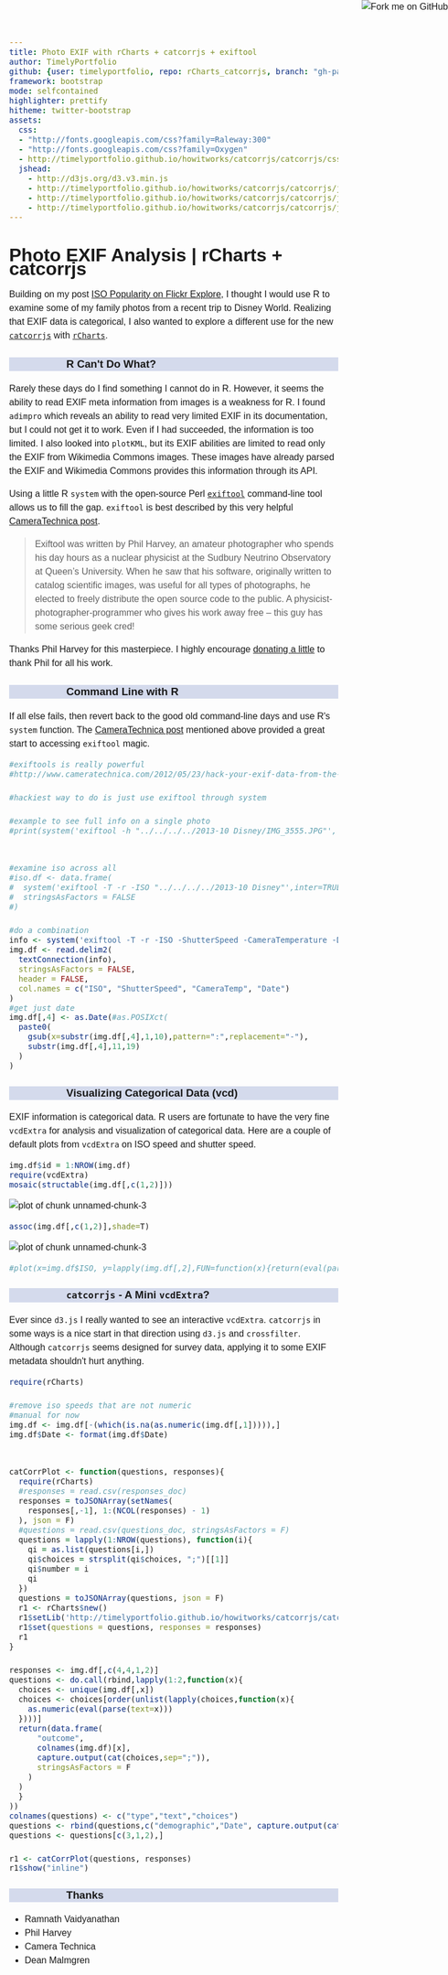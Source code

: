 ```yaml
---
title: Photo EXIF with rCharts + catcorrjs + exiftool
author: TimelyPortfolio
github: {user: timelyportfolio, repo: rCharts_catcorrjs, branch: "gh-pages"}
framework: bootstrap
mode: selfcontained
highlighter: prettify
hitheme: twitter-bootstrap
assets:
  css:
  - "http://fonts.googleapis.com/css?family=Raleway:300"
  - "http://fonts.googleapis.com/css?family=Oxygen"
  - http://timelyportfolio.github.io/howitworks/catcorrjs/catcorrjs/css/catcorr.css
  jshead: 
    - http://d3js.org/d3.v3.min.js
    - http://timelyportfolio.github.io/howitworks/catcorrjs/catcorrjs/js/crossfilter.min.js
    - http://timelyportfolio.github.io/howitworks/catcorrjs/catcorrjs/js/catcorr.min.js
    - http://timelyportfolio.github.io/howitworks/catcorrjs/catcorrjs/js/d3.tip.min.js
---
```

  
<style>
.container{width:900px;}

body{
  font-family: 'Oxygen', sans-serif;
  font-size: 16px;
  line-height: 24px;
}

h1,h2,h3,h4 {
font-family: 'Raleway', sans-serif;
}

.container { width: 1200px; }

h3 {
background-color: #D4DAEC;
  text-indent: 100px; 
}

h4 {
text-indent: 100px;
}
</style>
  
<a href="https://github.com/timelyportfolio/rCharts_catcorrjs"><img style="position: absolute; top: 0; right: 0; border: 0;" src="https://s3.amazonaws.com/github/ribbons/forkme_right_darkblue_121621.png" alt="Fork me on GitHub"></a>




# Photo EXIF Analysis | rCharts + catcorrjs

Building on my post [ISO Popularity on Flickr Explore](http://timelyportfolio.blogspot.com/2013/10/iso-popularity-on-flickr-explore.html), I thought I would use R to examine some of my family photos from a recent trip to Disney World.  Realizing that EXIF data is categorical, I also wanted to explore a different use for the new [`catcorrjs`](http://deanmalmgren.github.io/catcorrjs/) with [`rCharts`](http://rcharts.io/howitworks/catcorrjs).

### R Can't Do What?

Rarely these days do I find something I cannot do in R.  However, it seems the ability to read EXIF meta information from images is a weakness for R.  I found `adimpro` which reveals an ability to read very limited EXIF in its documentation, but I could not get it to work.  Even if I had succeeded, the information is too limited.  I also looked into `plotKML`, but its EXIF abilities are limited to read only the EXIF from Wikimedia Commons images.  These images have already parsed the EXIF and Wikimedia Commons provides this information through its API.

Using a little R `system` with the open-source Perl [`exiftool`](http://www.sno.phy.queensu.ca/~phil/exiftool/) command-line tool allows us to fill the gap.  `exiftool` is best described by this very helpful [CameraTechnica post](http://www.cameratechnica.com/2012/05/23/hack-your-exif-data-from-the-command-line-five-fun-uses-for-exiftool/).

<blockquote>
Exiftool was written by Phil Harvey, an amateur photographer who spends his day hours as a nuclear physicist at the Sudbury Neutrino Observatory at Queen’s University. When he saw that his software, originally written to catalog scientific images, was useful for all types of photographs, he elected to freely distribute the open source code to the public. A physicist-photographer-programmer who gives his work away free – this guy has some serious geek cred!
</blockquote>

Thanks Phil Harvey for this masterpiece.  I highly encourage [donating a little](http://www.sno.phy.queensu.ca/~phil/exiftool/#donate) to thank Phil for all his work.

### Command Line with R
If all else fails, then revert back to the good old command-line days and use R's `system` function.  The [CameraTechnica post](http://www.cameratechnica.com/2012/05/23/hack-your-exif-data-from-the-command-line-five-fun-uses-for-exiftool/) mentioned above provided a great start to accessing `exiftool` magic.


```r
#exiftools is really powerful
#http://www.cameratechnica.com/2012/05/23/hack-your-exif-data-from-the-command-line-five-fun-uses-for-exiftool/

#hackiest way to do is just use exiftool through system

#example to see full info on a single photo
#print(system('exiftool -h "../../../../2013-10 Disney/IMG_3555.JPG"', inter=TRUE))


#examine iso across all
#iso.df <- data.frame(
#  system('exiftool -T -r -ISO "../../../../2013-10 Disney"',inter=TRUE),
#  stringsAsFactors = FALSE
#)

#do a combination
info <- system('exiftool -T -r -ISO -ShutterSpeed -CameraTemperature -DateTimeOriginal "../../../../2013-10 Disney"',inter=TRUE)
img.df <- read.delim2(
  textConnection(info),
  stringsAsFactors = FALSE,
  header = FALSE,
  col.names = c("ISO", "ShutterSpeed", "CameraTemp", "Date")
)
#get just date
img.df[,4] <- as.Date(#as.POSIXct(
  paste0(
    gsub(x=substr(img.df[,4],1,10),pattern=":",replacement="-"),
    substr(img.df[,4],11,19)
  )
)
```


### Visualizing Categorical Data (vcd)

EXIF information is categorical data.  R users are fortunate to have the very fine `vcdExtra` for analysis and visualization of categorical data.  Here are a couple of default plots from `vcdExtra` on ISO speed and shutter speed.


```r
img.df$id = 1:NROW(img.df)
require(vcdExtra)
mosaic(structable(img.df[,c(1,2)]))
```

![plot of chunk unnamed-chunk-3](assets/fig/unnamed-chunk-31.png) 

```r
assoc(img.df[,c(1,2)],shade=T)
```

![plot of chunk unnamed-chunk-3](assets/fig/unnamed-chunk-32.png) 

```r
#plot(x=img.df$ISO, y=lapply(img.df[,2],FUN=function(x){return(eval(parse(text=x)))}))
```


### `catcorrjs` - A Mini `vcdExtra`?

Ever since `d3.js` I really wanted to see an interactive `vcdExtra`.  `catcorrjs` in some ways is a nice start in that direction using `d3.js` and `crossfilter`.  Although `catcorrjs` seems designed for survey data, applying it to some EXIF metadata shouldn't hurt anything.


```r
require(rCharts)

#remove iso speeds that are not numeric
#manual for now
img.df <- img.df[-(which(is.na(as.numeric(img.df[,1])))),]
img.df$Date <- format(img.df$Date)


catCorrPlot <- function(questions, responses){
  require(rCharts)
  #responses = read.csv(responses_doc)
  responses = toJSONArray(setNames(
    responses[,-1], 1:(NCOL(responses) - 1)
  ), json = F)
  #questions = read.csv(questions_doc, stringsAsFactors = F)
  questions = lapply(1:NROW(questions), function(i){
    qi = as.list(questions[i,])
    qi$choices = strsplit(qi$choices, ";")[[1]]
    qi$number = i
    qi
  })
  questions = toJSONArray(questions, json = F)
  r1 <- rCharts$new()
  r1$setLib('http://timelyportfolio.github.io/howitworks/catcorrjs/catcorrjs')
  r1$set(questions = questions, responses = responses)
  r1
}

responses <- img.df[,c(4,4,1,2)]
questions <- do.call(rbind,lapply(1:2,function(x){
  choices <- unique(img.df[,x])
  choices <- choices[order(unlist(lapply(choices,function(x){
    as.numeric(eval(parse(text=x)))
  })))]
  return(data.frame(
      "outcome",
      colnames(img.df)[x],
      capture.output(cat(choices,sep=";")),
      stringsAsFactors = F
    )
  )
  }
))
colnames(questions) <- c("type","text","choices")
questions <- rbind(questions,c("demographic","Date", capture.output(cat(unique(img.df[,4]),sep=";"))))
questions <- questions[c(3,1,2),]   

r1 <- catCorrPlot(questions, responses)
r1$show("inline")
```


<div id = 'chart1ce01ece60c9' class = 'rChart catcorrjs'></div>
<script type='text/javascript'>
var ccchart1ce01ece60c9 = catcorr("#chart1ce01ece60c9", {
 "dom": "chart1ce01ece60c9",
"width":    800,
"height":    400,
"questions": [
 {
 "type": "demographic",
"text": "Date",
"choices": [ "2013-10-27", "2013-10-28", "2013-10-29" ],
"number": 1 
},
{
 "type": "outcome",
"text": "ISO",
"choices": [ "80", "100", "119", "125", "160", "200", "250", "320", "400", "500", "640", "800", "1000", "1250", "1600", "3200", "6400" ],
"number": 2 
},
{
 "type": "outcome",
"text": "ShutterSpeed",
"choices": [ "1/2000", "1/1600", "1/1250", "1/1000", "1/800", "1/640", "1/500", "1/400", "1/320", "1/250", "1/200", "1/160", "1/125", "1/100", "1/80", "1/60", "1/50", "1/40", "1/30", "1/25", "1/20", "1/15", "1/13", "1/10", "1/8", "1/5", "1/4", "0.5", "0.6", "0.8", "1" ],
"number": 3 
} 
],
"responses": [
 {
 "1": "2013-10-27",
"2": "640",
"3": "1/60" 
},
{
 "1": "2013-10-27",
"2": "250",
"3": "1/60" 
},
{
 "1": "2013-10-27",
"2": "160",
"3": "1/60" 
},
{
 "1": "2013-10-27",
"2": "160",
"3": "1/125" 
},
{
 "1": "2013-10-27",
"2": "250",
"3": "1/60" 
},
{
 "1": "2013-10-27",
"2": "250",
"3": "1/60" 
},
{
 "1": "2013-10-27",
"2": "200",
"3": "1/60" 
},
{
 "1": "2013-10-27",
"2": "125",
"3": "1/1000" 
},
{
 "1": "2013-10-27",
"2": "160",
"3": "1/1000" 
},
{
 "1": "2013-10-27",
"2": "125",
"3": "1/1250" 
},
{
 "1": "2013-10-27",
"2": "160",
"3": "1/800" 
},
{
 "1": "2013-10-27",
"2": "6400",
"3": "1/2000" 
},
{
 "1": "2013-10-27",
"2": "6400",
"3": "1/2000" 
},
{
 "1": "2013-10-27",
"2": "6400",
"3": "1/2000" 
},
{
 "1": "2013-10-27",
"2": "6400",
"3": "1/2000" 
},
{
 "1": "2013-10-27",
"2": "6400",
"3": "1/2000" 
},
{
 "1": "2013-10-27",
"2": "6400",
"3": "1/2000" 
},
{
 "1": "2013-10-27",
"2": "6400",
"3": "1/1250" 
},
{
 "1": "2013-10-27",
"2": "6400",
"3": "1/1250" 
},
{
 "1": "2013-10-27",
"2": "6400",
"3": "1/250" 
},
{
 "1": "2013-10-27",
"2": "320",
"3": "1/125" 
},
{
 "1": "2013-10-27",
"2": "160",
"3": "1/160" 
},
{
 "1": "2013-10-27",
"2": "200",
"3": "1/100" 
},
{
 "1": "2013-10-27",
"2": "160",
"3": "1/125" 
},
{
 "1": "2013-10-27",
"2": "160",
"3": "1/100" 
},
{
 "1": "2013-10-27",
"2": "640",
"3": "1/60" 
},
{
 "1": "2013-10-27",
"2": "800",
"3": "1/50" 
},
{
 "1": "2013-10-27",
"2": "800",
"3": "1/50" 
},
{
 "1": "2013-10-27",
"2": "800",
"3": "1/50" 
},
{
 "1": "2013-10-27",
"2": "800",
"3": "1/60" 
},
{
 "1": "2013-10-27",
"2": "800",
"3": "1/40" 
},
{
 "1": "2013-10-27",
"2": "800",
"3": "1/60" 
},
{
 "1": "2013-10-27",
"2": "500",
"3": "1/50" 
},
{
 "1": "2013-10-27",
"2": "800",
"3": "1/60" 
},
{
 "1": "2013-10-27",
"2": "800",
"3": "1/60" 
},
{
 "1": "2013-10-27",
"2": "400",
"3": "1/60" 
},
{
 "1": "2013-10-27",
"2": "400",
"3": "1/60" 
},
{
 "1": "2013-10-27",
"2": "320",
"3": "1/60" 
},
{
 "1": "2013-10-27",
"2": "160",
"3": "1/640" 
},
{
 "1": "2013-10-27",
"2": "125",
"3": "1/1000" 
},
{
 "1": "2013-10-27",
"2": "125",
"3": "1/1000" 
},
{
 "1": "2013-10-27",
"2": "640",
"3": "1/60" 
},
{
 "1": "2013-10-27",
"2": "400",
"3": "1/8" 
},
{
 "1": "2013-10-27",
"2": "640",
"3": "1/60" 
},
{
 "1": "2013-10-27",
"2": "200",
"3": "1/60" 
},
{
 "1": "2013-10-27",
"2": "400",
"3": "1/60" 
},
{
 "1": "2013-10-27",
"2": "640",
"3": "1/60" 
},
{
 "1": "2013-10-27",
"2": "640",
"3": "1/60" 
},
{
 "1": "2013-10-27",
"2": "500",
"3": "1/60" 
},
{
 "1": "2013-10-27",
"2": "640",
"3": "1/60" 
},
{
 "1": "2013-10-27",
"2": "1000",
"3": "1/20" 
},
{
 "1": "2013-10-27",
"2": "1000",
"3": "1/20" 
},
{
 "1": "2013-10-27",
"2": "1250",
"3": "1/20" 
},
{
 "1": "2013-10-27",
"2": "1250",
"3": "1/20" 
},
{
 "1": "2013-10-27",
"2": "1250",
"3": "1/20" 
},
{
 "1": "2013-10-27",
"2": "1250",
"3": "1/20" 
},
{
 "1": "2013-10-27",
"2": "1250",
"3": "1/20" 
},
{
 "1": "2013-10-27",
"2": "800",
"3": "1/125" 
},
{
 "1": "2013-10-27",
"2": "800",
"3": "1/125" 
},
{
 "1": "2013-10-27",
"2": "800",
"3": "1/80" 
},
{
 "1": "2013-10-27",
"2": "800",
"3": "1/80" 
},
{
 "1": "2013-10-27",
"2": "800",
"3": "1/160" 
},
{
 "1": "2013-10-27",
"2": "800",
"3": "1/160" 
},
{
 "1": "2013-10-27",
"2": "800",
"3": "1/100" 
},
{
 "1": "2013-10-27",
"2": "800",
"3": "1/100" 
},
{
 "1": "2013-10-27",
"2": "800",
"3": "1/160" 
},
{
 "1": "2013-10-27",
"2": "800",
"3": "1/125" 
},
{
 "1": "2013-10-27",
"2": "800",
"3": "1/125" 
},
{
 "1": "2013-10-27",
"2": "800",
"3": "1/160" 
},
{
 "1": "2013-10-27",
"2": "800",
"3": "1/80" 
},
{
 "1": "2013-10-27",
"2": "800",
"3": "1/80" 
},
{
 "1": "2013-10-27",
"2": "800",
"3": "1/100" 
},
{
 "1": "2013-10-27",
"2": "800",
"3": "1/100" 
},
{
 "1": "2013-10-27",
"2": "125",
"3": "1/100" 
},
{
 "1": "2013-10-27",
"2": "125",
"3": "1/100" 
},
{
 "1": "2013-10-27",
"2": "100",
"3": "1/80" 
},
{
 "1": "2013-10-27",
"2": "100",
"3": "1/80" 
},
{
 "1": "2013-10-27",
"2": "200",
"3": "1/250" 
},
{
 "1": "2013-10-27",
"2": "160",
"3": "1/100" 
},
{
 "1": "2013-10-27",
"2": "160",
"3": "1/100" 
},
{
 "1": "2013-10-27",
"2": "160",
"3": "1/400" 
},
{
 "1": "2013-10-27",
"2": "160",
"3": "1/640" 
},
{
 "1": "2013-10-27",
"2": "160",
"3": "1/400" 
},
{
 "1": "2013-10-27",
"2": "160",
"3": "1/1250" 
},
{
 "1": "2013-10-27",
"2": "160",
"3": "1/200" 
},
{
 "1": "2013-10-27",
"2": "160",
"3": "1/250" 
},
{
 "1": "2013-10-27",
"2": "160",
"3": "1/640" 
},
{
 "1": "2013-10-27",
"2": "320",
"3": "1/60" 
},
{
 "1": "2013-10-27",
"2": "1600",
"3": "1" 
},
{
 "1": "2013-10-27",
"2": "800",
"3": "1/20" 
},
{
 "1": "2013-10-27",
"2": "800",
"3": "1/20" 
},
{
 "1": "2013-10-27",
"2": "1600",
"3": "1/4" 
},
{
 "1": "2013-10-27",
"2": "800",
"3": "1/60" 
},
{
 "1": "2013-10-27",
"2": "400",
"3": "1/25" 
},
{
 "1": "2013-10-27",
"2": "800",
"3": "1/25" 
},
{
 "1": "2013-10-27",
"2": "200",
"3": "1/25" 
},
{
 "1": "2013-10-27",
"2": "800",
"3": "1/50" 
},
{
 "1": "2013-10-27",
"2": "640",
"3": "1/60" 
},
{
 "1": "2013-10-27",
"2": "640",
"3": "1/60" 
},
{
 "1": "2013-10-27",
"2": "640",
"3": "1/60" 
},
{
 "1": "2013-10-27",
"2": "640",
"3": "1/60" 
},
{
 "1": "2013-10-27",
"2": "640",
"3": "1/60" 
},
{
 "1": "2013-10-27",
"2": "640",
"3": "1/60" 
},
{
 "1": "2013-10-27",
"2": "640",
"3": "1/60" 
},
{
 "1": "2013-10-27",
"2": "640",
"3": "1/60" 
},
{
 "1": "2013-10-27",
"2": "500",
"3": "1/60" 
},
{
 "1": "2013-10-27",
"2": "640",
"3": "1/60" 
},
{
 "1": "2013-10-27",
"2": "400",
"3": "1/60" 
},
{
 "1": "2013-10-27",
"2": "640",
"3": "1/60" 
},
{
 "1": "2013-10-27",
"2": "400",
"3": "1/60" 
},
{
 "1": "2013-10-27",
"2": "640",
"3": "1/60" 
},
{
 "1": "2013-10-27",
"2": "640",
"3": "1/60" 
},
{
 "1": "2013-10-27",
"2": "640",
"3": "1/60" 
},
{
 "1": "2013-10-27",
"2": "640",
"3": "1/60" 
},
{
 "1": "2013-10-27",
"2": "640",
"3": "1/60" 
},
{
 "1": "2013-10-27",
"2": "640",
"3": "1/60" 
},
{
 "1": "2013-10-27",
"2": "640",
"3": "1/60" 
},
{
 "1": "2013-10-27",
"2": "400",
"3": "1/60" 
},
{
 "1": "2013-10-27",
"2": "80",
"3": "1/60" 
},
{
 "1": "2013-10-27",
"2": "640",
"3": "1/60" 
},
{
 "1": "2013-10-27",
"2": "640",
"3": "1/60" 
},
{
 "1": "2013-10-27",
"2": "500",
"3": "1/60" 
},
{
 "1": "2013-10-27",
"2": "640",
"3": "1/60" 
},
{
 "1": "2013-10-27",
"2": "640",
"3": "1/60" 
},
{
 "1": "2013-10-27",
"2": "640",
"3": "1/60" 
},
{
 "1": "2013-10-27",
"2": "640",
"3": "1/60" 
},
{
 "1": "2013-10-27",
"2": "640",
"3": "1/60" 
},
{
 "1": "2013-10-27",
"2": "640",
"3": "1/60" 
},
{
 "1": "2013-10-27",
"2": "640",
"3": "1/60" 
},
{
 "1": "2013-10-27",
"2": "640",
"3": "1/60" 
},
{
 "1": "2013-10-27",
"2": "640",
"3": "1/60" 
},
{
 "1": "2013-10-27",
"2": "640",
"3": "1/60" 
},
{
 "1": "2013-10-27",
"2": "640",
"3": "1/60" 
},
{
 "1": "2013-10-27",
"2": "500",
"3": "1/60" 
},
{
 "1": "2013-10-27",
"2": "500",
"3": "1/60" 
},
{
 "1": "2013-10-27",
"2": "640",
"3": "1/60" 
},
{
 "1": "2013-10-27",
"2": "640",
"3": "1/60" 
},
{
 "1": "2013-10-27",
"2": "640",
"3": "1/60" 
},
{
 "1": "2013-10-27",
"2": "640",
"3": "1/60" 
},
{
 "1": "2013-10-27",
"2": "640",
"3": "1/60" 
},
{
 "1": "2013-10-27",
"2": "640",
"3": "1/60" 
},
{
 "1": "2013-10-27",
"2": "640",
"3": "1/60" 
},
{
 "1": "2013-10-27",
"2": "640",
"3": "1/60" 
},
{
 "1": "2013-10-27",
"2": "640",
"3": "1/60" 
},
{
 "1": "2013-10-27",
"2": "640",
"3": "1/60" 
},
{
 "1": "2013-10-27",
"2": "6400",
"3": "1/60" 
},
{
 "1": "2013-10-27",
"2": "6400",
"3": "1/60" 
},
{
 "1": "2013-10-27",
"2": "6400",
"3": "1/60" 
},
{
 "1": "2013-10-27",
"2": "6400",
"3": "1/60" 
},
{
 "1": "2013-10-27",
"2": "6400",
"3": "1/60" 
},
{
 "1": "2013-10-27",
"2": "6400",
"3": "1/60" 
},
{
 "1": "2013-10-27",
"2": "6400",
"3": "1/100" 
},
{
 "1": "2013-10-27",
"2": "6400",
"3": "1/60" 
},
{
 "1": "2013-10-27",
"2": "6400",
"3": "1/60" 
},
{
 "1": "2013-10-27",
"2": "6400",
"3": "1/60" 
},
{
 "1": "2013-10-27",
"2": "6400",
"3": "1/60" 
},
{
 "1": "2013-10-27",
"2": "6400",
"3": "1/60" 
},
{
 "1": "2013-10-27",
"2": "6400",
"3": "1/60" 
},
{
 "1": "2013-10-27",
"2": "6400",
"3": "1/60" 
},
{
 "1": "2013-10-28",
"2": "6400",
"3": "1/1600" 
},
{
 "1": "2013-10-28",
"2": "250",
"3": "1/60" 
},
{
 "1": "2013-10-28",
"2": "6400",
"3": "1/2000" 
},
{
 "1": "2013-10-28",
"2": "6400",
"3": "1/2000" 
},
{
 "1": "2013-10-28",
"2": "6400",
"3": "1/1250" 
},
{
 "1": "2013-10-28",
"2": "6400",
"3": "1/200" 
},
{
 "1": "2013-10-28",
"2": "6400",
"3": "1/200" 
},
{
 "1": "2013-10-28",
"2": "6400",
"3": "1/125" 
},
{
 "1": "2013-10-28",
"2": "6400",
"3": "1/80" 
},
{
 "1": "2013-10-28",
"2": "400",
"3": "1/60" 
},
{
 "1": "2013-10-28",
"2": "500",
"3": "1/60" 
},
{
 "1": "2013-10-28",
"2": "640",
"3": "1/60" 
},
{
 "1": "2013-10-28",
"2": "640",
"3": "1/60" 
},
{
 "1": "2013-10-28",
"2": "640",
"3": "1/60" 
},
{
 "1": "2013-10-28",
"2": "640",
"3": "1/60" 
},
{
 "1": "2013-10-28",
"2": "640",
"3": "1/60" 
},
{
 "1": "2013-10-28",
"2": "500",
"3": "1/60" 
},
{
 "1": "2013-10-28",
"2": "640",
"3": "1/60" 
},
{
 "1": "2013-10-28",
"2": "160",
"3": "1/320" 
},
{
 "1": "2013-10-28",
"2": "160",
"3": "1/250" 
},
{
 "1": "2013-10-28",
"2": "250",
"3": "1/500" 
},
{
 "1": "2013-10-28",
"2": "640",
"3": "1/60" 
},
{
 "1": "2013-10-28",
"2": "640",
"3": "1/60" 
},
{
 "1": "2013-10-28",
"2": "640",
"3": "1/60" 
},
{
 "1": "2013-10-28",
"2": "640",
"3": "1/60" 
},
{
 "1": "2013-10-28",
"2": "640",
"3": "1/60" 
},
{
 "1": "2013-10-28",
"2": "640",
"3": "1/60" 
},
{
 "1": "2013-10-28",
"2": "640",
"3": "1/60" 
},
{
 "1": "2013-10-28",
"2": "500",
"3": "1/60" 
},
{
 "1": "2013-10-28",
"2": "320",
"3": "1/60" 
},
{
 "1": "2013-10-28",
"2": "640",
"3": "1/60" 
},
{
 "1": "2013-10-28",
"2": "640",
"3": "1/60" 
},
{
 "1": "2013-10-28",
"2": "640",
"3": "1/60" 
},
{
 "1": "2013-10-28",
"2": "640",
"3": "1/60" 
},
{
 "1": "2013-10-28",
"2": "640",
"3": "1/60" 
},
{
 "1": "2013-10-28",
"2": "640",
"3": "1/60" 
},
{
 "1": "2013-10-28",
"2": "640",
"3": "1/60" 
},
{
 "1": "2013-10-28",
"2": "1600",
"3": "1/5" 
},
{
 "1": "2013-10-28",
"2": "1600",
"3": "1/4" 
},
{
 "1": "2013-10-28",
"2": "250",
"3": "1/30" 
},
{
 "1": "2013-10-28",
"2": "250",
"3": "1/30" 
},
{
 "1": "2013-10-28",
"2": "800",
"3": "1/30" 
},
{
 "1": "2013-10-28",
"2": "800",
"3": "1/30" 
},
{
 "1": "2013-10-28",
"2": "1600",
"3": "1/13" 
},
{
 "1": "2013-10-28",
"2": "1250",
"3": "1/20" 
},
{
 "1": "2013-10-28",
"2": "200",
"3": "1/800" 
},
{
 "1": "2013-10-28",
"2": "200",
"3": "1/800" 
},
{
 "1": "2013-10-28",
"2": "160",
"3": "1/50" 
},
{
 "1": "2013-10-28",
"2": "160",
"3": "1/50" 
},
{
 "1": "2013-10-28",
"2": "640",
"3": "1/60" 
},
{
 "1": "2013-10-28",
"2": "640",
"3": "1/60" 
},
{
 "1": "2013-10-28",
"2": "640",
"3": "1/60" 
},
{
 "1": "2013-10-28",
"2": "640",
"3": "1/60" 
},
{
 "1": "2013-10-28",
"2": "160",
"3": "1/30" 
},
{
 "1": "2013-10-28",
"2": "160",
"3": "1/30" 
},
{
 "1": "2013-10-28",
"2": "160",
"3": "1/60" 
},
{
 "1": "2013-10-28",
"2": "250",
"3": "1/160" 
},
{
 "1": "2013-10-28",
"2": "640",
"3": "1/60" 
},
{
 "1": "2013-10-28",
"2": "640",
"3": "1/60" 
},
{
 "1": "2013-10-28",
"2": "640",
"3": "1/60" 
},
{
 "1": "2013-10-28",
"2": "640",
"3": "1/60" 
},
{
 "1": "2013-10-28",
"2": "640",
"3": "1/60" 
},
{
 "1": "2013-10-28",
"2": "640",
"3": "1/60" 
},
{
 "1": "2013-10-28",
"2": "640",
"3": "1/60" 
},
{
 "1": "2013-10-28",
"2": "640",
"3": "1/60" 
},
{
 "1": "2013-10-28",
"2": "640",
"3": "1/60" 
},
{
 "1": "2013-10-28",
"2": "160",
"3": "1/640" 
},
{
 "1": "2013-10-28",
"2": "200",
"3": "1/1000" 
},
{
 "1": "2013-10-28",
"2": "160",
"3": "1/500" 
},
{
 "1": "2013-10-28",
"2": "640",
"3": "1/60" 
},
{
 "1": "2013-10-28",
"2": "640",
"3": "1/60" 
},
{
 "1": "2013-10-28",
"2": "640",
"3": "1/60" 
},
{
 "1": "2013-10-28",
"2": "80",
"3": "1/400" 
},
{
 "1": "2013-10-28",
"2": "80",
"3": "1/80" 
},
{
 "1": "2013-10-28",
"2": "80",
"3": "1/60" 
},
{
 "1": "2013-10-28",
"2": "80",
"3": "1/60" 
},
{
 "1": "2013-10-28",
"2": "80",
"3": "0.6" 
},
{
 "1": "2013-10-28",
"2": "80",
"3": "0.6" 
},
{
 "1": "2013-10-28",
"2": "80",
"3": "0.8" 
},
{
 "1": "2013-10-28",
"2": "80",
"3": "0.5" 
},
{
 "1": "2013-10-28",
"2": "80",
"3": "1/250" 
},
{
 "1": "2013-10-28",
"2": "80",
"3": "1/320" 
},
{
 "1": "2013-10-28",
"2": "80",
"3": "1/320" 
},
{
 "1": "2013-10-28",
"2": "80",
"3": "1/800" 
},
{
 "1": "2013-10-28",
"2": "80",
"3": "1/125" 
},
{
 "1": "2013-10-28",
"2": "80",
"3": "1/125" 
},
{
 "1": "2013-10-28",
"2": "80",
"3": "1/30" 
},
{
 "1": "2013-10-28",
"2": "80",
"3": "1/30" 
},
{
 "1": "2013-10-28",
"2": "80",
"3": "1/30" 
},
{
 "1": "2013-10-28",
"2": "80",
"3": "1/50" 
},
{
 "1": "2013-10-28",
"2": "80",
"3": "1/50" 
},
{
 "1": "2013-10-28",
"2": "80",
"3": "1/80" 
},
{
 "1": "2013-10-28",
"2": "80",
"3": "1/80" 
},
{
 "1": "2013-10-28",
"2": "80",
"3": "1/40" 
},
{
 "1": "2013-10-28",
"2": "80",
"3": "1/40" 
},
{
 "1": "2013-10-28",
"2": "320",
"3": "1/125" 
},
{
 "1": "2013-10-28",
"2": "250",
"3": "1/320" 
},
{
 "1": "2013-10-28",
"2": "250",
"3": "1/320" 
},
{
 "1": "2013-10-28",
"2": "250",
"3": "1/320" 
},
{
 "1": "2013-10-28",
"2": "250",
"3": "1/320" 
},
{
 "1": "2013-10-28",
"2": "250",
"3": "1/200" 
},
{
 "1": "2013-10-28",
"2": "250",
"3": "1/200" 
},
{
 "1": "2013-10-28",
"2": "160",
"3": "1/160" 
},
{
 "1": "2013-10-28",
"2": "160",
"3": "1/160" 
},
{
 "1": "2013-10-28",
"2": "200",
"3": "1/160" 
},
{
 "1": "2013-10-28",
"2": "200",
"3": "1/160" 
},
{
 "1": "2013-10-28",
"2": "160",
"3": "1/125" 
},
{
 "1": "2013-10-28",
"2": "160",
"3": "1/125" 
},
{
 "1": "2013-10-28",
"2": "320",
"3": "1/320" 
},
{
 "1": "2013-10-28",
"2": "400",
"3": "1/100" 
},
{
 "1": "2013-10-28",
"2": "400",
"3": "1/100" 
},
{
 "1": "2013-10-28",
"2": "200",
"3": "1/320" 
},
{
 "1": "2013-10-28",
"2": "250",
"3": "1/250" 
},
{
 "1": "2013-10-28",
"2": "250",
"3": "1/250" 
},
{
 "1": "2013-10-28",
"2": "800",
"3": "1/200" 
},
{
 "1": "2013-10-28",
"2": "800",
"3": "1/200" 
},
{
 "1": "2013-10-28",
"2": "250",
"3": "1/125" 
},
{
 "1": "2013-10-28",
"2": "250",
"3": "1/125" 
},
{
 "1": "2013-10-28",
"2": "160",
"3": "1/400" 
},
{
 "1": "2013-10-28",
"2": "160",
"3": "1/400" 
},
{
 "1": "2013-10-28",
"2": "160",
"3": "1/500" 
},
{
 "1": "2013-10-28",
"2": "320",
"3": "1/500" 
},
{
 "1": "2013-10-28",
"2": "160",
"3": "1/125" 
},
{
 "1": "2013-10-28",
"2": "160",
"3": "1/320" 
},
{
 "1": "2013-10-28",
"2": "160",
"3": "1/320" 
},
{
 "1": "2013-10-28",
"2": "200",
"3": "1/400" 
},
{
 "1": "2013-10-28",
"2": "400",
"3": "1/640" 
},
{
 "1": "2013-10-28",
"2": "500",
"3": "1/250" 
},
{
 "1": "2013-10-28",
"2": "160",
"3": "1/500" 
},
{
 "1": "2013-10-28",
"2": "500",
"3": "1/250" 
},
{
 "1": "2013-10-28",
"2": "250",
"3": "1/400" 
},
{
 "1": "2013-10-28",
"2": "250",
"3": "1/400" 
},
{
 "1": "2013-10-28",
"2": "320",
"3": "1/400" 
},
{
 "1": "2013-10-28",
"2": "320",
"3": "1/400" 
},
{
 "1": "2013-10-28",
"2": "200",
"3": "1/250" 
},
{
 "1": "2013-10-28",
"2": "200",
"3": "1/250" 
},
{
 "1": "2013-10-28",
"2": "160",
"3": "1/125" 
},
{
 "1": "2013-10-28",
"2": "200",
"3": "1/125" 
},
{
 "1": "2013-10-28",
"2": "200",
"3": "1/125" 
},
{
 "1": "2013-10-28",
"2": "200",
"3": "1/125" 
},
{
 "1": "2013-10-28",
"2": "160",
"3": "1/160" 
},
{
 "1": "2013-10-28",
"2": "160",
"3": "1/160" 
},
{
 "1": "2013-10-28",
"2": "160",
"3": "1/100" 
},
{
 "1": "2013-10-28",
"2": "640",
"3": "1/250" 
},
{
 "1": "2013-10-28",
"2": "640",
"3": "1/250" 
},
{
 "1": "2013-10-28",
"2": "800",
"3": "1/200" 
},
{
 "1": "2013-10-28",
"2": "160",
"3": "1/640" 
},
{
 "1": "2013-10-28",
"2": "160",
"3": "1/640" 
},
{
 "1": "2013-10-28",
"2": "160",
"3": "1/200" 
},
{
 "1": "2013-10-28",
"2": "160",
"3": "1/200" 
},
{
 "1": "2013-10-28",
"2": "160",
"3": "1/800" 
},
{
 "1": "2013-10-28",
"2": "320",
"3": "1/400" 
},
{
 "1": "2013-10-28",
"2": "400",
"3": "1/640" 
},
{
 "1": "2013-10-28",
"2": "200",
"3": "1/400" 
},
{
 "1": "2013-10-28",
"2": "200",
"3": "1/640" 
},
{
 "1": "2013-10-28",
"2": "320",
"3": "1/250" 
},
{
 "1": "2013-10-28",
"2": "320",
"3": "1/160" 
},
{
 "1": "2013-10-28",
"2": "250",
"3": "1/500" 
},
{
 "1": "2013-10-28",
"2": "200",
"3": "1/400" 
},
{
 "1": "2013-10-28",
"2": "320",
"3": "1/500" 
},
{
 "1": "2013-10-28",
"2": "320",
"3": "1/500" 
},
{
 "1": "2013-10-28",
"2": "200",
"3": "1/640" 
},
{
 "1": "2013-10-28",
"2": "320",
"3": "1/1000" 
},
{
 "1": "2013-10-28",
"2": "200",
"3": "1/200" 
},
{
 "1": "2013-10-28",
"2": "160",
"3": "1/80" 
},
{
 "1": "2013-10-28",
"2": "250",
"3": "1/80" 
},
{
 "1": "2013-10-28",
"2": "250",
"3": "1/80" 
},
{
 "1": "2013-10-28",
"2": "200",
"3": "1/80" 
},
{
 "1": "2013-10-28",
"2": "200",
"3": "1/80" 
},
{
 "1": "2013-10-28",
"2": "125",
"3": "1/80" 
},
{
 "1": "2013-10-28",
"2": "160",
"3": "1/500" 
},
{
 "1": "2013-10-28",
"2": "160",
"3": "1/1250" 
},
{
 "1": "2013-10-28",
"2": "250",
"3": "1/60" 
},
{
 "1": "2013-10-28",
"2": "160",
"3": "1/60" 
},
{
 "1": "2013-10-28",
"2": "160",
"3": "1/60" 
},
{
 "1": "2013-10-28",
"2": "640",
"3": "1/60" 
},
{
 "1": "2013-10-28",
"2": "320",
"3": "1/60" 
},
{
 "1": "2013-10-28",
"2": "320",
"3": "1/60" 
},
{
 "1": "2013-10-28",
"2": "1600",
"3": "1/8" 
},
{
 "1": "2013-10-28",
"2": "640",
"3": "1/60" 
},
{
 "1": "2013-10-28",
"2": "800",
"3": "1/60" 
},
{
 "1": "2013-10-28",
"2": "400",
"3": "1/20" 
},
{
 "1": "2013-10-28",
"2": "1600",
"3": "1/8" 
},
{
 "1": "2013-10-28",
"2": "640",
"3": "1/60" 
},
{
 "1": "2013-10-28",
"2": "640",
"3": "1/60" 
},
{
 "1": "2013-10-28",
"2": "640",
"3": "1/60" 
},
{
 "1": "2013-10-28",
"2": "640",
"3": "1/60" 
},
{
 "1": "2013-10-29",
"2": "500",
"3": "1/20" 
},
{
 "1": "2013-10-29",
"2": "800",
"3": "1/50" 
},
{
 "1": "2013-10-29",
"2": "800",
"3": "1/50" 
},
{
 "1": "2013-10-29",
"2": "800",
"3": "1/50" 
},
{
 "1": "2013-10-29",
"2": "400",
"3": "1/60" 
},
{
 "1": "2013-10-29",
"2": "500",
"3": "1/60" 
},
{
 "1": "2013-10-29",
"2": "640",
"3": "1/60" 
},
{
 "1": "2013-10-29",
"2": "500",
"3": "1/60" 
},
{
 "1": "2013-10-29",
"2": "640",
"3": "1/60" 
},
{
 "1": "2013-10-29",
"2": "640",
"3": "1/60" 
},
{
 "1": "2013-10-29",
"2": "800",
"3": "1/60" 
},
{
 "1": "2013-10-29",
"2": "800",
"3": "1/60" 
},
{
 "1": "2013-10-29",
"2": "160",
"3": "1/125" 
},
{
 "1": "2013-10-29",
"2": "200",
"3": "1/25" 
},
{
 "1": "2013-10-29",
"2": "640",
"3": "1/60" 
},
{
 "1": "2013-10-29",
"2": "640",
"3": "1/500" 
},
{
 "1": "2013-10-29",
"2": "400",
"3": "1/400" 
},
{
 "1": "2013-10-29",
"2": "250",
"3": "1/80" 
},
{
 "1": "2013-10-29",
"2": "640",
"3": "1/60" 
},
{
 "1": "2013-10-29",
"2": "640",
"3": "1/60" 
},
{
 "1": "2013-10-29",
"2": "640",
"3": "1/60" 
},
{
 "1": "2013-10-29",
"2": "640",
"3": "1/60" 
},
{
 "1": "2013-10-29",
"2": "640",
"3": "1/60" 
},
{
 "1": "2013-10-29",
"2": "640",
"3": "1/60" 
},
{
 "1": "2013-10-29",
"2": "250",
"3": "1/60" 
},
{
 "1": "2013-10-29",
"2": "160",
"3": "1/60" 
},
{
 "1": "2013-10-29",
"2": "160",
"3": "1/60" 
},
{
 "1": "2013-10-29",
"2": "160",
"3": "1/60" 
},
{
 "1": "2013-10-29",
"2": "125",
"3": "1/60" 
},
{
 "1": "2013-10-29",
"2": "160",
"3": "1/60" 
},
{
 "1": "2013-10-29",
"2": "320",
"3": "1/125" 
},
{
 "1": "2013-10-29",
"2": "320",
"3": "1/200" 
},
{
 "1": "2013-10-29",
"2": "200",
"3": "1/60" 
},
{
 "1": "2013-10-29",
"2": "200",
"3": "1/60" 
},
{
 "1": "2013-10-29",
"2": "200",
"3": "1/60" 
},
{
 "1": "2013-10-29",
"2": "320",
"3": "1/200" 
},
{
 "1": "2013-10-29",
"2": "100",
"3": "1/60" 
},
{
 "1": "2013-10-29",
"2": "160",
"3": "1/60" 
},
{
 "1": "2013-10-29",
"2": "320",
"3": "1/100" 
},
{
 "1": "2013-10-29",
"2": "320",
"3": "1/100" 
},
{
 "1": "2013-10-29",
"2": "160",
"3": "1/60" 
},
{
 "1": "2013-10-29",
"2": "80",
"3": "1/60" 
},
{
 "1": "2013-10-29",
"2": "160",
"3": "1/60" 
},
{
 "1": "2013-10-29",
"2": "320",
"3": "1/125" 
},
{
 "1": "2013-10-29",
"2": "160",
"3": "1/60" 
},
{
 "1": "2013-10-29",
"2": "160",
"3": "1/60" 
},
{
 "1": "2013-10-29",
"2": "320",
"3": "1/125" 
},
{
 "1": "2013-10-29",
"2": "200",
"3": "1/60" 
},
{
 "1": "2013-10-29",
"2": "250",
"3": "1/125" 
},
{
 "1": "2013-10-29",
"2": "160",
"3": "1/60" 
},
{
 "1": "2013-10-29",
"2": "320",
"3": "1/60" 
},
{
 "1": "2013-10-29",
"2": "320",
"3": "1/60" 
},
{
 "1": "2013-10-29",
"2": "125",
"3": "1/60" 
},
{
 "1": "2013-10-29",
"2": "125",
"3": "1/60" 
},
{
 "1": "2013-10-29",
"2": "125",
"3": "1/60" 
},
{
 "1": "2013-10-29",
"2": "640",
"3": "1/60" 
},
{
 "1": "2013-10-29",
"2": "500",
"3": "1/60" 
},
{
 "1": "2013-10-29",
"2": "640",
"3": "1/60" 
},
{
 "1": "2013-10-29",
"2": "400",
"3": "1/60" 
},
{
 "1": "2013-10-29",
"2": "640",
"3": "1/60" 
},
{
 "1": "2013-10-29",
"2": "200",
"3": "1/1000" 
},
{
 "1": "2013-10-29",
"2": "500",
"3": "1/500" 
},
{
 "1": "2013-10-29",
"2": "320",
"3": "1/250" 
},
{
 "1": "2013-10-29",
"2": "200",
"3": "1/200" 
},
{
 "1": "2013-10-29",
"2": "200",
"3": "1/1000" 
},
{
 "1": "2013-10-29",
"2": "160",
"3": "1/200" 
},
{
 "1": "2013-10-29",
"2": "160",
"3": "1/250" 
},
{
 "1": "2013-10-29",
"2": "160",
"3": "1/60" 
},
{
 "1": "2013-10-29",
"2": "160",
"3": "1/320" 
},
{
 "1": "2013-10-29",
"2": "160",
"3": "1/200" 
},
{
 "1": "2013-10-29",
"2": "80",
"3": "1/100" 
},
{
 "1": "2013-10-29",
"2": "640",
"3": "1/320" 
},
{
 "1": "2013-10-29",
"2": "80",
"3": "1/500" 
},
{
 "1": "2013-10-29",
"2": "160",
"3": "1/250" 
},
{
 "1": "2013-10-29",
"2": "100",
"3": "1/1250" 
},
{
 "1": "2013-10-29",
"2": "160",
"3": "1/320" 
},
{
 "1": "2013-10-29",
"2": "160",
"3": "1/800" 
},
{
 "1": "2013-10-29",
"2": "160",
"3": "1/800" 
},
{
 "1": "2013-10-29",
"2": "160",
"3": "1/80" 
},
{
 "1": "2013-10-29",
"2": "160",
"3": "1/80" 
},
{
 "1": "2013-10-29",
"2": "160",
"3": "1/1250" 
},
{
 "1": "2013-10-29",
"2": "160",
"3": "1/1000" 
},
{
 "1": "2013-10-29",
"2": "160",
"3": "1/1250" 
},
{
 "1": "2013-10-29",
"2": "160",
"3": "1/1250" 
},
{
 "1": "2013-10-29",
"2": "100",
"3": "1/800" 
},
{
 "1": "2013-10-29",
"2": "160",
"3": "1/500" 
},
{
 "1": "2013-10-29",
"2": "160",
"3": "1/160" 
},
{
 "1": "2013-10-29",
"2": "160",
"3": "1/500" 
},
{
 "1": "2013-10-29",
"2": "160",
"3": "1/60" 
},
{
 "1": "2013-10-29",
"2": "640",
"3": "1/60" 
},
{
 "1": "2013-10-29",
"2": "400",
"3": "1/60" 
},
{
 "1": "2013-10-29",
"2": "640",
"3": "1/60" 
},
{
 "1": "2013-10-29",
"2": "640",
"3": "1/60" 
},
{
 "1": "2013-10-29",
"2": "640",
"3": "1/60" 
},
{
 "1": "2013-10-29",
"2": "160",
"3": "1/1000" 
},
{
 "1": "2013-10-29",
"2": "80",
"3": "1/800" 
},
{
 "1": "2013-10-29",
"2": "500",
"3": "1/640" 
},
{
 "1": "2013-10-29",
"2": "400",
"3": "1/500" 
},
{
 "1": "2013-10-29",
"2": "1600",
"3": "1/4" 
},
{
 "1": "2013-10-29",
"2": "800",
"3": "1/25" 
},
{
 "1": "2013-10-29",
"2": "800",
"3": "1/20" 
},
{
 "1": "2013-10-29",
"2": "800",
"3": "1/30" 
},
{
 "1": "2013-10-29",
"2": "1600",
"3": "1/10" 
},
{
 "1": "2013-10-29",
"2": "1600",
"3": "1/15" 
},
{
 "1": "2013-10-29",
"2": "1600",
"3": "1/15" 
},
{
 "1": "2013-10-29",
"2": "1600",
"3": "1/15" 
},
{
 "1": "2013-10-29",
"2": "1600",
"3": "1/5" 
},
{
 "1": "2013-10-29",
"2": "1600",
"3": "1/20" 
},
{
 "1": "2013-10-29",
"2": "1600",
"3": "1/20" 
},
{
 "1": "2013-10-29",
"2": "1250",
"3": "1/20" 
},
{
 "1": "2013-10-29",
"2": "1600",
"3": "1/10" 
},
{
 "1": "2013-10-29",
"2": "400",
"3": "1/40" 
},
{
 "1": "2013-10-29",
"2": "400",
"3": "1/40" 
},
{
 "1": "2013-10-29",
"2": "800",
"3": "1/80" 
},
{
 "1": "2013-10-29",
"2": "400",
"3": "1/40" 
},
{
 "1": "2013-10-29",
"2": "800",
"3": "1/50" 
},
{
 "1": "2013-10-29",
"2": "800",
"3": "1/50" 
},
{
 "1": "2013-10-29",
"2": "800",
"3": "1/50" 
},
{
 "1": "2013-10-29",
"2": "800",
"3": "1/50" 
},
{
 "1": "2013-10-29",
"2": "200",
"3": "1/30" 
},
{
 "1": "2013-10-29",
"2": "1250",
"3": "1/20" 
},
{
 "1": "2013-10-29",
"2": "1000",
"3": "1/20" 
},
{
 "1": "2013-10-29",
"2": "320",
"3": "1/40" 
},
{
 "1": "2013-10-29",
"2": "320",
"3": "1/40" 
},
{
 "1": "2013-10-29",
"2": "320",
"3": "1/80" 
},
{
 "1": "2013-10-29",
"2": "80",
"3": "1/60" 
},
{
 "1": "2013-10-29",
"2": "160",
"3": "1/400" 
},
{
 "1": "2013-10-29",
"2": "125",
"3": "1/125" 
},
{
 "1": "2013-10-29",
"2": "500",
"3": "1/60" 
},
{
 "1": "2013-10-29",
"2": "1600",
"3": "1/10" 
},
{
 "1": "2013-10-29",
"2": "1600",
"3": "0.6" 
},
{
 "1": "2013-10-29",
"2": "1600",
"3": "1/13" 
},
{
 "1": "2013-10-29",
"2": "3200",
"3": "1/20" 
},
{
 "1": "2013-10-29",
"2": "3200",
"3": "1/25" 
},
{
 "1": "2013-10-29",
"2": "1600",
"3": "1/8" 
},
{
 "1": "2013-10-29",
"2": "1600",
"3": "1/8" 
},
{
 "1": "2013-10-29",
"2": "1600",
"3": "1/8" 
},
{
 "1": "2013-10-29",
"2": "1600",
"3": "1/8" 
},
{
 "1": "2013-10-29",
"2": "800",
"3": "1/60" 
},
{
 "1": "2013-10-29",
"2": "800",
"3": "1/20" 
},
{
 "1": "2013-10-29",
"2": "800",
"3": "1/25" 
},
{
 "1": "2013-10-29",
"2": "1250",
"3": "1/20" 
},
{
 "1": "2013-10-29",
"2": "640",
"3": "1/60" 
},
{
 "1": "2013-10-29",
"2": "320",
"3": "1/80" 
},
{
 "1": "2013-10-29",
"2": "320",
"3": "1/80" 
},
{
 "1": "2013-10-29",
"2": "320",
"3": "1/80" 
},
{
 "1": "2013-10-29",
"2": "250",
"3": "1/80" 
},
{
 "1": "2013-10-29",
"2": "1600",
"3": "1/8" 
},
{
 "1": "2013-10-29",
"2": "640",
"3": "1/60" 
},
{
 "1": "2013-10-29",
"2": "640",
"3": "1/60" 
},
{
 "1": "2013-10-29",
"2": "640",
"3": "1/60" 
},
{
 "1": "2013-10-29",
"2": "640",
"3": "1/60" 
},
{
 "1": "2013-10-29",
"2": "640",
"3": "1/60" 
},
{
 "1": "2013-10-29",
"2": "640",
"3": "1/60" 
},
{
 "1": "2013-10-29",
"2": "800",
"3": "1/25" 
},
{
 "1": "2013-10-29",
"2": "800",
"3": "1/25" 
},
{
 "1": "2013-10-29",
"2": "1000",
"3": "1/20" 
},
{
 "1": "2013-10-29",
"2": "160",
"3": "1/320" 
},
{
 "1": "2013-10-29",
"2": "800",
"3": "1/25" 
},
{
 "1": "2013-10-29",
"2": "200",
"3": "1/30" 
},
{
 "1": "2013-10-29",
"2": "640",
"3": "1/60" 
},
{
 "1": "2013-10-29",
"2": "640",
"3": "1/60" 
},
{
 "1": "2013-10-29",
"2": "640",
"3": "1/60" 
},
{
 "1": "2013-10-29",
"2": "640",
"3": "1/60" 
},
{
 "1": "2013-10-29",
"2": "640",
"3": "1/60" 
},
{
 "1": "2013-10-29",
"2": "640",
"3": "1/60" 
},
{
 "1": "2013-10-29",
"2": "160",
"3": "1/640" 
},
{
 "1": "2013-10-29",
"2": "160",
"3": "1/640" 
},
{
 "1": "2013-10-29",
"2": "640",
"3": "1/60" 
},
{
 "1": "2013-10-29",
"2": "640",
"3": "1/60" 
},
{
 "1": "2013-10-29",
"2": "640",
"3": "1/60" 
},
{
 "1": "2013-10-29",
"2": "640",
"3": "1/60" 
},
{
 "1": "2013-10-29",
"2": "640",
"3": "1/60" 
},
{
 "1": "2013-10-29",
"2": "640",
"3": "1/60" 
},
{
 "1": "2013-10-29",
"2": "640",
"3": "1/60" 
},
{
 "1": "2013-10-29",
"2": "160",
"3": "1/1250" 
},
{
 "1": "2013-10-29",
"2": "160",
"3": "1/1250" 
},
{
 "1": "2013-10-29",
"2": "160",
"3": "1/320" 
},
{
 "1": "2013-10-29",
"2": "160",
"3": "1/200" 
},
{
 "1": "2013-10-29",
"2": "200",
"3": "1/320" 
},
{
 "1": "2013-10-29",
"2": "160",
"3": "1/1250" 
},
{
 "1": "2013-10-29",
"2": "250",
"3": "1/250" 
},
{
 "1": "2013-10-29",
"2": "160",
"3": "1/1250" 
},
{
 "1": "2013-10-29",
"2": "640",
"3": "1/60" 
},
{
 "1": "2013-10-29",
"2": "320",
"3": "1/60" 
},
{
 "1": "2013-10-29",
"2": "200",
"3": "1/320" 
},
{
 "1": "2013-10-29",
"2": "250",
"3": "1/500" 
},
{
 "1": "2013-10-29",
"2": "100",
"3": "1/200" 
},
{
 "1": "2013-10-29",
"2": "320",
"3": "1/60" 
},
{
 "1": "2013-10-29",
"2": "320",
"3": "1/200" 
},
{
 "1": "2013-10-29",
"2": "160",
"3": "1/60" 
},
{
 "1": "2013-10-29",
"2": "160",
"3": "1/60" 
},
{
 "1": "2013-10-29",
"2": "320",
"3": "1/80" 
},
{
 "1": "2013-10-29",
"2": "320",
"3": "1/60" 
},
{
 "1": "2013-10-29",
"2": "320",
"3": "1/80" 
},
{
 "1": "2013-10-29",
"2": "160",
"3": "1/60" 
},
{
 "1": "2013-10-29",
"2": "100",
"3": "1/60" 
},
{
 "1": "2013-10-29",
"2": "100",
"3": "1/60" 
},
{
 "1": "2013-10-29",
"2": "100",
"3": "1/60" 
},
{
 "1": "2013-10-29",
"2": "100",
"3": "1/60" 
},
{
 "1": "2013-10-29",
"2": "100",
"3": "1/60" 
},
{
 "1": "2013-10-29",
"2": "100",
"3": "1/60" 
},
{
 "1": "2013-10-29",
"2": "100",
"3": "0.5" 
},
{
 "1": "2013-10-29",
"2": "100",
"3": "1/60" 
},
{
 "1": "2013-10-29",
"2": "100",
"3": "1/60" 
},
{
 "1": "2013-10-29",
"2": "100",
"3": "1/60" 
},
{
 "1": "2013-10-27",
"2": "1600",
"3": "1/50" 
},
{
 "1": "2013-10-28",
"2": "119",
"3": "1/60" 
} 
],
"id": "chart1ce01ece60c9" 
});
</script>


### Thanks
- Ramnath Vaidyanathan
- Phil Harvey
- Camera Technica
- Dean Malmgren


